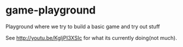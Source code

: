 game-playground
===============

 Playground where we try to build a basic game and try out stuff
 
 See http://youtu.be/KgljPI3XSIc for what its currently doing(not much).
